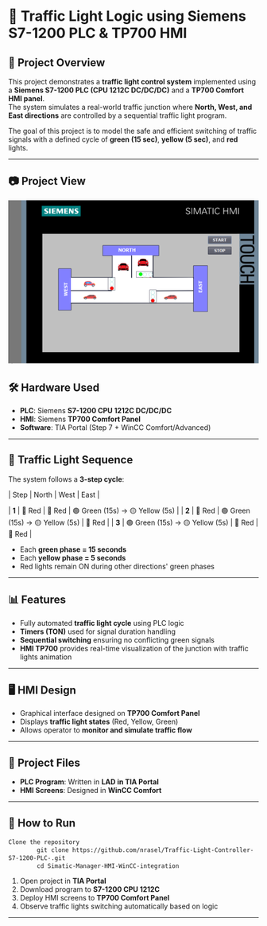 # 🚦 Traffic Light Logic using Siemens S7-1200 PLC & TP700 HMI

## 📌 Project Overview
This project demonstrates a **traffic light control system** implemented using a **Siemens S7-1200 PLC (CPU 1212C DC/DC/DC)** and a **TP700 Comfort HMI panel**.  
The system simulates a real-world traffic junction where **North, West, and East directions** are controlled by a sequential traffic light program.

The goal of this project is to model the safe and efficient switching of traffic signals with a defined cycle of **green (15 sec)**, **yellow (5 sec)**, and **red** lights.

---
## 📷 Project View
![Traffic Light Interface](https://github.com/nrasel/Traffic-Light-Controller-S7-1200-PLC-/blob/94b85c9b68ba0877c091dba11bfa56e175933fa2/View%20Of%20the%20Project.PNG)

## 🛠 Hardware Used
- **PLC**: Siemens **S7-1200 CPU 1212C DC/DC/DC**  
- **HMI**: Siemens **TP700 Comfort Panel**  
- **Software**: TIA Portal (Step 7 + WinCC Comfort/Advanced)  

---

## 🔄 Traffic Light Sequence
The system follows a **3-step cycle**:

| Step | North | West | East |

| **1** | 🔴 Red | 🔴 Red | 🟢 Green (15s) → 🟡 Yellow (5s) |
| **2** | 🔴 Red | 🟢 Green (15s) → 🟡 Yellow (5s) | 🔴 Red |
| **3** | 🟢 Green (15s) → 🟡 Yellow (5s) | 🔴 Red | 🔴 Red |

- Each **green phase = 15 seconds**  
- Each **yellow phase = 5 seconds**  
- Red lights remain ON during other directions' green phases  

---

## 📊 Features
- Fully automated **traffic light cycle** using PLC logic  
- **Timers (TON)** used for signal duration handling  
- **Sequential switching** ensuring no conflicting green signals  
- **HMI TP700** provides real-time visualization of the junction with traffic lights animation  

---

## 🖥 HMI Design
- Graphical interface designed on **TP700 Comfort Panel**  
- Displays **traffic light states** (Red, Yellow, Green)  
- Allows operator to **monitor and simulate traffic flow**  

---

## 📂 Project Files
- **PLC Program**: Written in **LAD in TIA Portal**  
- **HMI Screens**: Designed in **WinCC Comfort**  

---

## 🚀 How to Run
    Clone the repository
            git clone https://github.com/nrasel/Traffic-Light-Controller-S7-1200-PLC-.git
            cd Simatic-Manager-HMI-WinCC-integration
1. Open project in **TIA Portal**  
2. Download program to **S7-1200 CPU 1212C**  
3. Deploy HMI screens to **TP700 Comfort Panel**  
4. Observe traffic lights switching automatically based on logic


---

